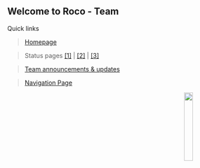## Welcome to Roco - Team

Quick links
> <a href="https://rocoawa.com">Homepage</a>

> Status pages <a href="https://status.roco.work">[1]</a> | <a href="https://stats.uptimerobot.com/AOPZXu9QYy">[2]</a> | <a href="https://status.rocoawa.com">[3]</a>

> <a href="https://announce.rocoawa.com">Team announcements & updates</a>

> <a href="http://w.roco.ml">Navigation Page</a>

<img align="right" src="https://roco.work/az-r.png" width="20%"/>

